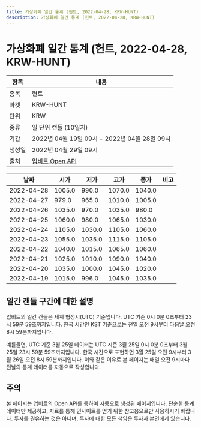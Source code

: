 ```yaml
---
title: 가상화폐 일간 통계 (헌트, 2022-04-28, KRW-HUNT)
description: 가상화폐 일간 통계 (헌트, 2022-04-28, KRW-HUNT)
---
```



가상화폐 일간 통계 (헌트, 2022-04-28, KRW-HUNT)
===

|항목|내용|
|--|--|
|종목|헌트|
|마켓|KRW-HUNT|
|단위|KRW|
|종류|일 단위 캔들 (10일치)|
|기간|2022년 04월 19일 09시 - 2022년 04월 28일 09시|
|생성일|2022년 04월 29일 09시|
|출처|[업비트 Open API](https://docs.upbit.com)|


|날짜|시가|저가|고가|종가|비고|
|--|--|--|--|--|--|
|2022-04-28|1005.0|990.0|1070.0|1040.0|    |
|2022-04-27|979.0|965.0|1010.0|1005.0|    |
|2022-04-26|1035.0|970.0|1035.0|980.0|    |
|2022-04-25|1060.0|980.0|1065.0|1030.0|    |
|2022-04-24|1105.0|1030.0|1105.0|1060.0|    |
|2022-04-23|1055.0|1035.0|1115.0|1105.0|    |
|2022-04-22|1040.0|1015.0|1065.0|1060.0|    |
|2022-04-21|1025.0|1010.0|1090.0|1040.0|    |
|2022-04-20|1035.0|1000.0|1045.0|1020.0|    |
|2022-04-19|1015.0|996.0|1045.0|1035.0|    |


일간 캔들 구간에 대한 설명
---


업비트의 일간 캔들은 세계 협정시(UTC) 기준입니다. 
UTC 기준 0시 0분 0초부터 23시 59분 59초까지입니다. 
한국 시간인 KST 기준으로는 전일 오전 9시부터 다음날 오전 8시 59분까지입니다. 


예를들면, UTC 기준 3월 25일 데이터는 UTC 시준 3월 25일 0시 0분 0초부터 3월 25일 23시 59분 59초까지입니다. 
한국 시간으로 표현하면 3월 25일 오전 9시부터 3월 26일 오전 8시 59분까지입니다. 
이와 같은 이유로 본 페이지는 매일 오전 9시마다 전날의 통계 데이터를 자동으로 작성합니다. 


주의
---


본 페이지는 업비트의 Open API를 통하여 자동으로 생성된 페이지입니다. 
단순한 통계 데이터만 제공하고, 자료를 통해 인사이트를 얻기 위한 참고용으로만 사용하시기 바랍니다. 
투자를 권유하는 것은 아니며, 투자에 대한 모든 책임은 투자자 본인에게 있습니다. 
